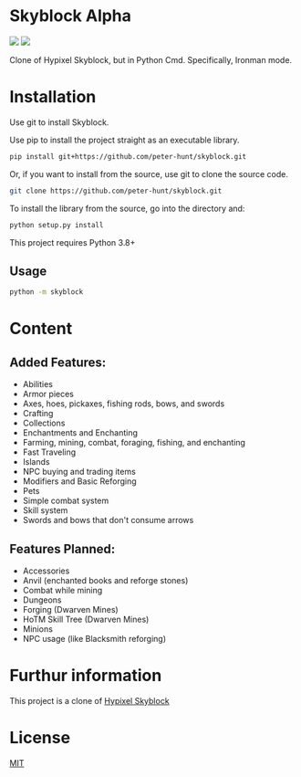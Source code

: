 # Skyblock Alpha
![](https://img.shields.io/github/repo-size/peter-hunt/skyblock)
![](https://img.shields.io/github/license/peter-hunt/skyblock)


Clone of Hypixel Skyblock, but in Python Cmd.
Specifically, Ironman mode.

# Installation
Use git to install Skyblock.

Use pip to install the project straight as an executable library.

```bash
pip install git+https://github.com/peter-hunt/skyblock.git
```

Or, if you want to install from the source, use git to clone the source code.

```bash
git clone https://github.com/peter-hunt/skyblock.git
```

To install the library from the source, go into the directory and:

```bash
python setup.py install
```

This project requires Python 3.8+

## Usage
```bash
python -m skyblock
```

# Content
## Added Features:
* Abilities
* Armor pieces
* Axes, hoes, pickaxes, fishing rods, bows, and swords
* Crafting
* Collections
* Enchantments and Enchanting
* Farming, mining, combat, foraging, fishing, and enchanting
* Fast Traveling
* Islands
* NPC buying and trading items
* Modifiers and Basic Reforging
* Pets
* Simple combat system
* Skill system
* Swords and bows that don't consume arrows

## Features Planned:
* Accessories
* Anvil (enchanted books and reforge stones)
* Combat while mining
* Dungeons
* Forging (Dwarven Mines)
* HoTM Skill Tree (Dwarven Mines)
* Minions
* NPC usage (like Blacksmith reforging)

# Furthur information
This project is a clone of [Hypixel Skyblock](https://hypixel-skyblock.fandom.com/wiki/Hypixel_SkyBlock_Wiki)

# License
[MIT](LICENSE.txt)

